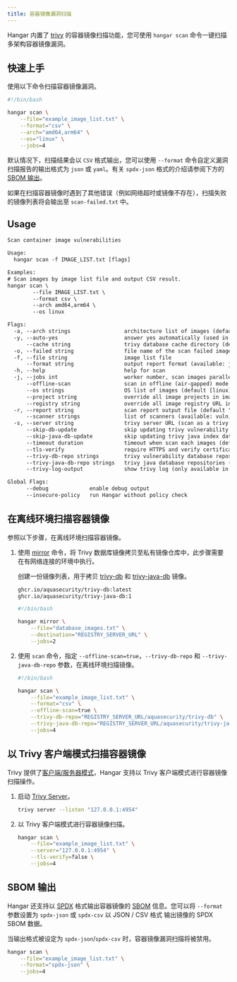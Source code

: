 ```yaml
---
title: 容器镜像漏洞扫描
---
```


Hangar 内置了 [trivy](https://aquasecurity.github.io/trivy/) 的容器镜像扫描功能，您可使用 `hangar scan` 命令一键扫描多架构容器镜像漏洞。

## 快速上手

使用以下命令扫描容器镜像漏洞。

```bash
#!/bin/bash

hangar scan \
    --file="example_image_list.txt" \
    --format="csv" \
    --arch="amd64,arm64" \
    --os="linux" \
    --jobs=4
```

默认情况下，扫描结果会以 `CSV` 格式输出，您可以使用 `--format` 命令自定义漏洞扫描报告的输出格式为 `json` 或 `yaml`。有关 `spdx-json` 格式的介绍请参阅下方的 [SBOM 输出](#sbom-输出)。

如果在扫描容器镜像时遇到了其他错误（例如网络超时或镜像不存在），扫描失败的镜像列表将会输出至 `scan-failed.txt` 中。

## Usage

```txt title="hangar scan --help"
Scan container image vulnerabilities

Usage:
  hangar scan -f IMAGE_LIST.txt [flags]

Examples:
# Scan images by image list file and output CSV result.
hangar scan \
        --file IMAGE_LIST.txt \
        --format csv \
        --arch amd64,arm64 \
        --os linux

Flags:
  -a, --arch strings                 architecture list of images (default [amd64,arm64])
  -y, --auto-yes                     answer yes automatically (used in shell script)
      --cache string                 trivy database cache directory (default "/home/USERNAME/.cache/trivy")
  -o, --failed string                file name of the scan failed image list (default "scan-failed.txt")
  -f, --file string                  image list file
      --format string                output report format (available: json,yaml,csv,spdx-csv,spdx-json) (default "csv")
  -h, --help                         help for scan
  -j, --jobs int                     worker number, scan images parallelly (1-20) (default 1)
      --offline-scan                 scan in offline (air-gapped) mode
      --os strings                   OS list of images (default [linux])
      --project string               override all image projects in image list
      --registry string              override all image registry URL in image list
  -r, --report string                scan report output file (default "scan-report.[FORMAT]")
      --scanner strings              list of scanners (available: vuln,misconfig,secret,license) (default [vuln])
  -s, --server string                trivy server URL (scan as a trivy client mode)
      --skip-db-update               skip updating trivy vulnerability database
      --skip-java-db-update          skip updating trivy java index database
      --timeout duration             timeout when scan each images (default 10m0s)
      --tls-verify                   require HTTPS and verify certificates (default true)
      --trivy-db-repo strings        trivy vulnerability database repositories (default [public.ecr.aws/aquasecurity/trivy-db:2,ghcr.io/aquasecurity/trivy-db:2])
      --trivy-java-db-repo strings   trivy java database repositories (default [public.ecr.aws/aquasecurity/trivy-java-db:1,ghcr.io/aquasecurity/trivy-java-db:1])
      --trivy-log-output             show trivy log (only available in single worker mode)

Global Flags:
      --debug             enable debug output
      --insecure-policy   run Hangar without policy check
```

## 在离线环境扫描容器镜像

参照以下步骤，在离线环境扫描容器镜像。

1. 使用 [mirror](/docs/v1.9/mirror/mirror) 命令，将 Trivy 数据库镜像拷贝至私有镜像仓库中，此步骤需要在有网络连接的环境中执行。

    创建一份镜像列表，用于拷贝 [trivy-db](https://github.com/aquasecurity/trivy-db/pkgs/container/trivy-db) 和 [trivy-java-db](https://github.com/aquasecurity/trivy-java-db/pkgs/container/trivy-java-db) 镜像。

    ```txt title="database_images.txt"
    ghcr.io/aquasecurity/trivy-db:latest
    ghcr.io/aquasecurity/trivy-java-db:1
    ```

    ```bash
    #!/bin/bash

    hangar mirror \
        --file="database_images.txt" \
        --destination="REGISTRY_SERVER_URL" \
        --jobs=2
    ```

1. 使用 `scan` 命令，指定 `--offline-scan=true`，`--trivy-db-repo` 和 `--trivy-java-db-repo` 参数，在离线环境扫描镜像。

    ```bash
    #!/bin/bash

    hangar scan \
        --file="example_image_list.txt" \
        --format="csv" \
        --offline-scan=true \
        --trivy-db-repo="REGISTRY_SERVER_URL/aquasecurity/trivy-db" \
        --trivy-java-db-repo="REGISTRY_SERVER_URL/aquasecurity/trivy-java-db" \
        --jobs=4
    ```

## 以 Trivy 客户端模式扫描容器镜像

Trivy 提供了[客户端/服务器模式](https://aquasecurity.github.io/trivy/v0.50/docs/references/modes/client-server/)，Hangar 支持以 Trivy 客户端模式进行容器镜像扫描操作。

1. 启动 [Trivy Server](https://aquasecurity.github.io/trivy/v0.50/docs/references/configuration/cli/trivy_server/)。

    ```bash
    trivy server --listen "127.0.0.1:4954"
    ```

1. 以 Trivy 客户端模式进行容器镜像扫描。

    ```bash
    hangar scan \
        --file="example_image_list.txt" \
        --server="127.0.0.1:4954" \
        --tls-verify=false \
        --jobs=4
    ```

## SBOM 输出

Hangar 还支持以 [SPDX](https://spdx.dev/) 格式输出容器镜像的 [SBOM](https://cyclonedx.org/capabilities/sbom/) 信息。您可以将 `--format` 参数设置为 `spdx-json` 或 `spdx-csv` 以 JSON / CSV 格式 输出镜像的 SPDX SBOM 数据。

当输出格式被设定为 `spdx-json`/`spdx-csv` 时，容器镜像漏洞扫描将被禁用。

```bash
hangar scan \
    --file="example_image_list.txt" \
    --format="spdx-json" \
    --jobs=4
```

